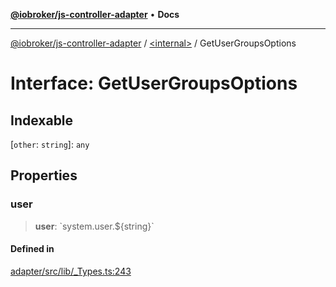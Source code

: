 [**@iobroker/js-controller-adapter**](../../README.md) • **Docs**

***

[@iobroker/js-controller-adapter](../../globals.md) / [\<internal\>](../README.md) / GetUserGroupsOptions

# Interface: GetUserGroupsOptions

## Indexable

 \[`other`: `string`\]: `any`

## Properties

### user

> **user**: \`system.user.$\{string\}\`

#### Defined in

[adapter/src/lib/\_Types.ts:243](https://github.com/ioBroker/ioBroker.js-controller/blob/3daa8532c48e6c817fc472607ccec26424ca987e/packages/adapter/src/lib/_Types.ts#L243)
